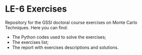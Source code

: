 # LE-6 Exercises
Repository for the GSSI doctoral course exercises on Monte Carlo Techniques.
Here you can find:

- The Python codes used to solve the exercises; 
- The exercises list;
- The report with exercises descriptions and solutions.
